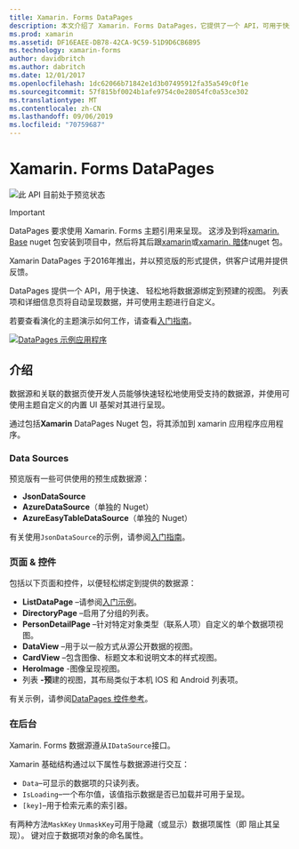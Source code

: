 ```yaml
---
title: Xamarin. Forms DataPages
description: 本文介绍了 Xamarin. Forms DataPages，它提供了一个 API，可用于快速轻松地将数据源绑定到预先生成的视图。
ms.prod: xamarin
ms.assetid: DF16EAEE-DB78-42CA-9C59-51D9D6CB6B95
ms.technology: xamarin-forms
author: davidbritch
ms.author: dabritch
ms.date: 12/01/2017
ms.openlocfilehash: 1dc62066b71842e1d3b07495912fa35a549c0f1e
ms.sourcegitcommit: 57f815bf0024b1afe9754c0e28054fc0a53ce302
ms.translationtype: MT
ms.contentlocale: zh-CN
ms.lasthandoff: 09/06/2019
ms.locfileid: "70759687"
---
```

# <a name="xamarinforms-datapages"></a>Xamarin. Forms DataPages

![](~/media/shared/preview.png "此 API 目前处于预览状态")

> [!IMPORTANT]
> DataPages 要求使用 Xamarin. Forms 主题引用来呈现。 这涉及到将[xamarin. Base](https://www.nuget.org/packages/Xamarin.Forms.Theme.Base/) nuget 包安装到项目中，然后将其后跟[xamarin](https://www.nuget.org/packages/Xamarin.Forms.Theme.Light/)或[xamarin. 暗体](https://www.nuget.org/packages/Xamarin.Forms.Theme.Dark/)nuget 包。

Xamarin DataPages 于2016年推出，并以预览版的形式提供，供客户试用并提供反馈。

DataPages 提供一个 API，用于快速、 轻松地将数据源绑定到预建的视图。 列表项和详细信息页将自动呈现数据，并可使用主题进行自定义。

若要查看演化的主题演示如何工作，请查看[入门指南](get-started.md)。

[![](images/demo-sml.png "DataPages 示例应用程序")](images/demo.png#lightbox "DataPages 示例应用程序")

## <a name="introduction"></a>介绍

数据源和关联的数据页使开发人员能够快速轻松地使用受支持的数据源，并使用可使用主题自定义的内置 UI 基架对其进行呈现。

通过包括**Xamarin** DataPages Nuget 包，将其添加到 xamarin 应用程序应用程序。

### <a name="data-sources"></a>Data Sources

预览版有一些可供使用的预生成数据源：

* **JsonDataSource**
* **AzureDataSource**（单独的 Nuget）
* **AzureEasyTableDataSource**（单独的 Nuget）

有关使用`JsonDataSource`的示例，请参阅[入门指南](get-started.md)。

### <a name="pages--controls"></a>页面 & 控件

包括以下页面和控件，以便轻松绑定到提供的数据源：

* **ListDataPage** –请参阅[入门示例](get-started.md)。
* **DirectoryPage** –启用了分组的列表。
* **PersonDetailPage** –针对特定对象类型（联系人项）自定义的单个数据项视图。
* **DataView** –用于以一般方式从源公开数据的视图。
* **CardView** –包含图像、标题文本和说明文本的样式视图。
* **HeroImage** -图像呈现视图。
* 列表 **-预**建的视图，其布局类似于本机 IOS 和 Android 列表项。

有关示例，请参阅[DataPages 控件参考](controls.md)。

### <a name="under-the-hood"></a>在后台

Xamarin. Forms 数据源遵从`IDataSource`接口。

Xamarin 基础结构通过以下属性与数据源进行交互：

* `Data`–可显示的数据项的只读列表。
* `IsLoading`–一个布尔值，该值指示数据是否已加载并可用于呈现。
* `[key]`–用于检索元素的索引器。

有两种方法`MaskKey` `UnmaskKey`可用于隐藏（或显示）数据项属性（即 阻止其呈现）。
键对应于数据项对象的命名属性。
